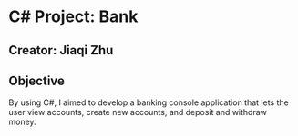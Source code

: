 # C# Project: Bank

## Creator: Jiaqi Zhu

## Objective
By using C#, I aimed to develop a banking console application that lets the user view accounts, create new accounts, and deposit and withdraw money.